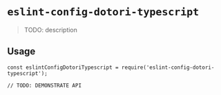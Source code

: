 # `eslint-config-dotori-typescript`

> TODO: description

## Usage

```
const eslintConfigDotoriTypescript = require('eslint-config-dotori-typescript');

// TODO: DEMONSTRATE API
```
